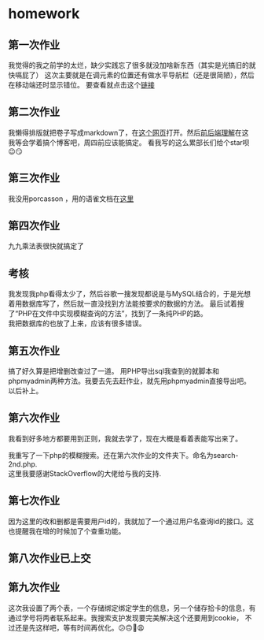 # homework

## 第一次作业

我觉得的我之前学的太烂，缺少实践忘了很多就没加啥新东西（其实是光搞旧的就快嗝屁了）
这次主要就是在调元素的位置还有做水平导航栏（还是很简陋），然后在移动端还时显示错位。
  要查看就点击这个[链接](https://kierinter.github.io/homework/%E6%88%91%E7%9A%84%E5%AE%B6%E4%B9%A1/index.html)  
## 第二次作业

我懒得排版就把卷子写成markdown了，在[这个网页](https://kierinter.github.io/homework/第二次作业/复试试卷)打开。然后[前后端理解](https://kierinter.github.io/homework/第二次作业/前后端的理解)在这   
我等会学着搞个博客吧，周四前应该能搞定。 
看我写的这么累部长们给个star呗😉😏

## 第三次作业

我没用porcasson ，用的语雀文档在[这里](https://www.yuque.com/docs/share/34fb1cf4-599e-4495-ae48-63c81c5aa6ce)

## 第四次作业

九九乘法表很快就搞定了

## 考核

我发现我php看得太少了，然后谷歌一搜发现都说是与MySQL结合的，于是光想着用数据库写了，然后就一直没找到方法能按要求的数据的方法。
最后试着搜了“PHP在文件中实现模糊查询的方法”，找到了一条纯PHP的路。  
我把数据库的也放了上来，应该有很多错误。

## 第五次作业

搞了好久算是把增删改查过了一道。
用PHP导出sql我查到的就脚本和phpmyadmin两种方法。我要去先去赶作业，就先用phpmyadmin直接导出吧。以后补上。

## 第六次作业

我看到好多地方都要用到正则，我就去学了，现在大概是看着表能写出来了。

我重写了一下php的模糊搜索。还在第六次作业的文件夹下。命名为search-2nd.php.  
这里我要感谢StackOverflow的大佬给与我的支持.


## 第七次作业

因为这里的改和删都是需要用户id的，我就加了一个通过用户名查询id的接口。这也提醒我在增的时候加了个查重功能。
## 第八次作业已上交

## 第九次作业

这次我设置了两个表，一个存储绑定绑定学生的信息，另一个储存拾卡的信息，有通过学号将两者联系起来。我搜索支护发现要完美解决这个还要用到cookie，
不过还是先这样吧，等有时间再优化。😕🙃🐶😩
